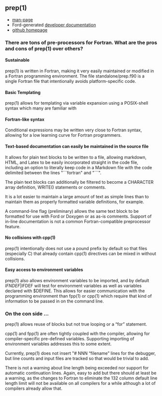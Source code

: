 ## prep(1)

- [man-page](prep.1.html)
- Ford-generated [developer documentation](fpm-ford/index.html)
- [github homepage](https://github.com/urbanjost/prep)

### There are tons of pre-processors for Fortran. What are the pros and cons of prep(1) over others?

#### Sustainable

   prep(1) is written in Fortran, making it very easily maintained
   or modified in a Fortran programming environment. The file
   standalone/prep.f90 is a single Fortran file that intentionally avoids
   platform-specific code.
   
#### Basic Templating

   prep(1)  allows for templating via variable expansion using a POSIX-shell
   syntax which many are familiar with

#### Fortran-like syntax

   Conditional expressions may be written very close to Fortran syntax,
   allowing for a low learning curve for Fortran programmers.

#### Text-based documentation can easily be maintained in the source file

   It allows for plain text blocks to be written to a file, allowing
   markdown, HTML, and Latex to be easily incorporated straight in the
   code file, including an option to literally keep code in a Markdown
   file with the code delimited between the lines  "\`\`\`fortran" and
   "\`\`\`".
   
   The plain text blocks can additionally be filtered to become
   a CHARACTER array definition, WRITE() statements or comments.

   It is a lot easier to maintain a large amount of text as simple lines
   than to maintain them as properly formatted variable definitions, for
   example.

   A command-line flag (preliminary) allows the same text block to be
   formatted for use with Ford or Doxygen or as as-is comments. Support of
   in-line documentation is not a common Fortran-compatible preprocessor
   feature.

#### No collisions with cpp(1)

   prep(1) intentionally does not use a pound prefix by default so that
   files (especially C) that already contain cpp(1) directives can be
   mixed in without collisions.
   
#### Easy access to environment variables

   prep(1) also allows environment variables to be imported, and by default
   $IFNDEF|$IFDEF will test for environment variables as well as variables
   declared with $DEFINE. This allows for easier communication with the
   programming environment than fpp(1) or cpp(1) which require that kind of
   information to be passed in on the command line.

### On the con side ...

prep(1) allows reuse of blocks but not true looping or a “for”
statement.

cpp(1) and fpp(1) are often tightly coupled with the compiler, allowing
for compiler-specific pre-defined variables. Supporting importing of
environment variables addresses this to some extent.

Currently, prep(1) does not insert "# NNN “filename” lines for the
debugger, but line counts and input files are tracked so that would be
trivial to add.

There is not a warning about line length being exceeded nor support for
automatic continuation lines. Again, easy to add but there should at
least be a warning, as the changes to Fortran to eliminate the 132 column
default line length limit will not be available on all compilers for a
while although a lot of compilers already allow that.

